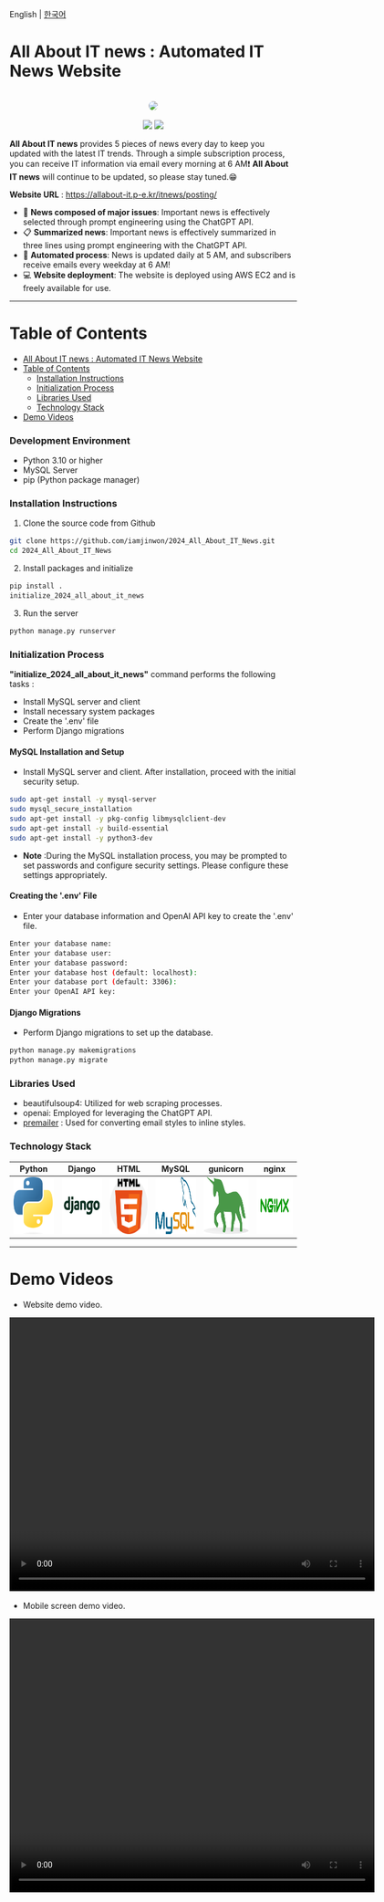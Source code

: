 English | [한국어](README_kor.md)
# All About IT news : Automated IT News Website

<div align="center">
  <br>
  <img src="https://i.ibb.co/BtYZ3yx/DALL-E-2024-06-27-22-48-57-Create-a-wide-logo-for-a-website-named-ALL-ABOUT-IT-NEWS-The-logo-should.webp" style="border-radius:15px;">
  <br>


![](https://img.shields.io/badge/language-Python-b44dff.svg)
![](https://img.shields.io/badge/Database-mySQL-4479A1.svg)

</div>

**All About IT news** provides 5 pieces of news every day to keep you updated with the latest IT trends. Through a simple subscription process, you can receive IT information via email every morning at 6 AM❗️
**All About IT news** will continue to be updated, so please stay tuned.😁

**Website URL** : https://allabout-it.p-e.kr/itnews/posting/

- 📢 <b>News composed of major issues</b>: Important news is effectively selected through prompt engineering using the ChatGPT API.
- 📋 <b>Summarized news</b>: Important news is effectively summarized in three lines using prompt engineering with the ChatGPT API.
- 🤖 <b>Automated process</b>: News is updated daily at 5 AM, and subscribers receive emails every weekday at 6 AM!
- 💻 <b>Website deployment</b>: The website is deployed using AWS EC2 and is freely available for use.
----

Table of Contents
=================
- [All About IT news : Automated IT News Website](#All-About-IT-news-:-Automated-IT-News-Website)
- [Table of Contents](#Table-of-Contents)
  - [Installation Instructions](#Installation-Instructions)
  - [Initialization Process](#Initialization-Process)
  - [Libraries Used](#Libraries-Used)
  - [Technology Stack](#Technology-Stack)
- [Demo Videos](#Demo-Videos)


### Development Environment
- Python 3.10 or higher
- MySQL Server
- pip (Python package manager)

### Installation Instructions

1. Clone the source code from Github
```bash
git clone https://github.com/iamjinwon/2024_All_About_IT_News.git
cd 2024_All_About_IT_News
```

2. Install packages and initialize
```bash
pip install .
initialize_2024_all_about_it_news
```

3. Run the server
```bash
python manage.py runserver
```

### Initialization Process
**"initialize_2024_all_about_it_news"** command performs the following tasks :
- Install MySQL server and client
- Install necessary system packages
- Create the '.env' file
- Perform Django migrations

#### MySQL Installation and Setup
- Install MySQL server and client. After installation, proceed with the initial security setup.
```bash
sudo apt-get install -y mysql-server
sudo mysql_secure_installation
sudo apt-get install -y pkg-config libmysqlclient-dev
sudo apt-get install -y build-essential
sudo apt-get install -y python3-dev
```
- **Note** :During the MySQL installation process, you may be prompted to set passwords and configure security settings. Please configure these settings appropriately.

#### Creating the '.env' File
- Enter your database information and OpenAI API key to create the '.env' file.
```bash
Enter your database name: 
Enter your database user: 
Enter your database password: 
Enter your database host (default: localhost): 
Enter your database port (default: 3306): 
Enter your OpenAI API key: 
```

#### Django Migrations
- Perform Django migrations to set up the database.
```bash
python manage.py makemigrations
python manage.py migrate
```

### Libraries Used
- beautifulsoup4: Utilized for web scraping processes.
- openai: Employed for leveraging the ChatGPT API.
- [premailer](https://github.com/peterbe/premailer) : Used for converting email styles to inline styles.

### Technology Stack
| Python | Django | HTML | MySQL | gunicorn | nginx | 
| :--------: | :--------: | :------: | :------: | :------: | :------: |
| <img src="images/python.png" width="100" height="100"> | <img src="images/django.png" width="100" height="100"> | <img src="images/html.png" width="100" height="100"> | <img src="images/mysql.png" width="100" height="100"> | <img src="images/gunicorn.png" width="100" height="100"> | <img src="images/nginx.png" width="100" height="100"> |
----

# Demo Videos
- Website demo video.

<video width="640" height="480" controls>
  <source src="https://github.com/yourusername/yourrepository/raw/main/path/to/video.mp4" type="video/mp4">
  Your browser does not support the video tag.
</video>

- Mobile screen demo video.

<video width="640" height="480" controls>
  <source src="https://github.com/yourusername/yourrepository/raw/main/path/to/video.mp4" type="video/mp4">
  Your browser does not support the video tag.
</video>